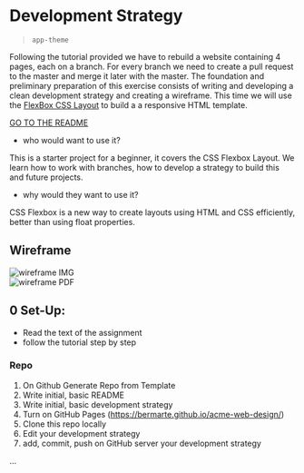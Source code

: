 # Development Strategy

> `app-theme`

Following the tutorial provided we have to rebuild a website containing 4 pages, each on a branch. For every branch we need to create a pull request to the master and merge it later with the master. The foundation and preliminary preparation of this exercise consists of writing and developing a clean development strategy and creating a wireframe. This time we will use the [FlexBox CSS Layout](https://css-tricks.com/snippets/css/a-guide-to-flexbox/) to build a a responsive HTML template.


[GO TO THE README](README.md)

- who would want to use it?  

This is a starter project for a beginner, it covers the CSS Flexbox Layout. We learn how to work with branches, how to develop a strategy to build this and future projects.

- why would they want to use it?  

CSS Flexbox is a new way to create layouts using HTML and CSS efficiently, better than using float properties.

## Wireframe

<!-- include a wireframe for your project in this repository, and display it here -->
<!-- wireframe.cc is a good site for getting started with wireframes -->
![wireframe IMG](notyet)   
![wireframe PDF](notyetpdf)

## 0 Set-Up:
* Read the text of the assignment
* follow the tutorial step by step

### Repo

1. On Github Generate Repo from Template
1. Write initial, basic README
1. Write initial, basic development strategy
1. Turn on GitHub Pages (https://bermarte.github.io/acme-web-design/)
1. Clone this repo locally
1. Edit your development strategy 
1. add, commit, push on GitHub server your development strategy
 
...

